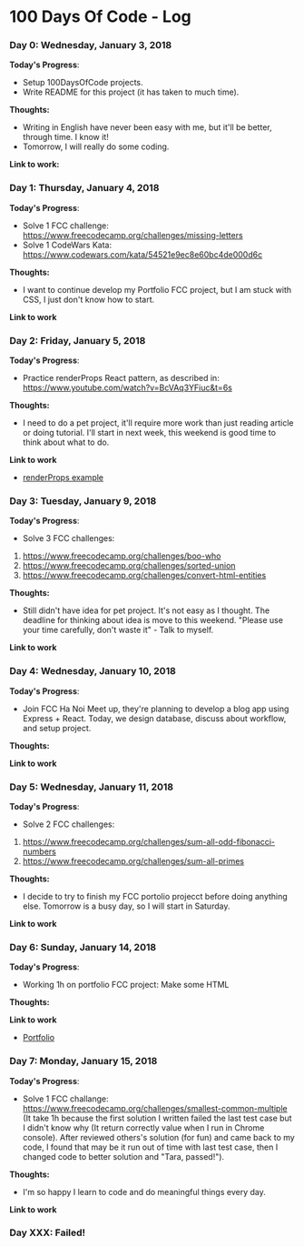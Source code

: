 # 100 Days Of Code - Log

### Day 0: Wednesday, January 3, 2018

**Today's Progress**:
* Setup 100DaysOfCode projects.
* Write README for this project (it has taken to much time).

**Thoughts:**
* Writing in English have never been easy with me, but it'll be better, through time. I know it!
* Tomorrow, I will really do some coding.

**Link to work:**

### Day 1: Thursday, January 4, 2018

**Today's Progress**:
* Solve 1 FCC challenge: https://www.freecodecamp.org/challenges/missing-letters
* Solve 1 CodeWars Kata: https://www.codewars.com/kata/54521e9ec8e60bc4de000d6c

**Thoughts:**
* I want to continue develop my Portfolio FCC project, but I am stuck with CSS, I just don't know how to start.

**Link to work**

### Day 2: Friday, January 5, 2018

**Today's Progress**:
* Practice renderProps React pattern, as described in: https://www.youtube.com/watch?v=BcVAq3YFiuc&t=6s

**Thoughts:**
* I need to do a pet project, it'll require more work than just reading article or doing tutorial. I'll start in next week, this weekend is good time to think about what to do.

**Link to work**
* [renderProps example](https://github.com/tungnt-580/RenderPropsExample)

### Day 3: Tuesday, January 9, 2018

**Today's Progress**:
* Solve 3 FCC challenges:
1. https://www.freecodecamp.org/challenges/boo-who
2. https://www.freecodecamp.org/challenges/sorted-union
3. https://www.freecodecamp.org/challenges/convert-html-entities

**Thoughts:**
* Still didn't have idea for pet project. It's not easy as I thought. The deadline for thinking about idea is move to this weekend. "Please use your time carefully, don't waste it" - Talk to myself.

**Link to work**

### Day 4: Wednesday, January 10, 2018

**Today's Progress**:
* Join FCC Ha Noi Meet up, they're planning to develop a blog app using Express + React. Today, we design database, discuss about workflow, and setup project.

**Thoughts:**

**Link to work**

### Day 5: Wednesday, January 11, 2018

**Today's Progress**:
* Solve 2 FCC challenges:
1. https://www.freecodecamp.org/challenges/sum-all-odd-fibonacci-numbers
2. https://www.freecodecamp.org/challenges/sum-all-primes

**Thoughts:**
* I decide to try to finish my FCC portolio projecct before doing anything else. Tomorrow is a busy day, so I will start in Saturday.

**Link to work**

### Day 6: Sunday, January 14, 2018

**Today's Progress**:
* Working 1h on portfolio FCC project: Make some HTML

**Thoughts:**

**Link to work**
* [Portfolio](https://codepen.io/thetungctn/pen/KyrbNG)

### Day 7: Monday, January 15, 2018

**Today's Progress**:
* Solve 1 FCC challange: https://www.freecodecamp.org/challenges/smallest-common-multiple (It take 1h because the first solution I written failed the last test case but I didn't know why (It return correctly value when I run in Chrome console). After reviewed others's solution (for fun) and came back to my code, I found that may be it run out of time with last test case, then I changed code to better solution and "Tara, passed!").

**Thoughts:**
* I'm so happy I learn to code and do meaningful things every day.

**Link to work**

### Day XXX: Failed!
